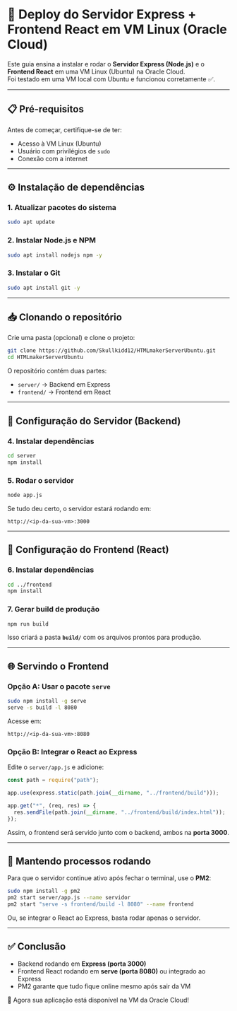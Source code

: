 # 🚀 Deploy do Servidor Express + Frontend React em VM Linux (Oracle Cloud)

Este guia ensina a instalar e rodar o **Servidor Express (Node.js)** e o **Frontend React** em uma VM Linux (Ubuntu) na Oracle Cloud.  
Foi testado em uma VM local com Ubuntu e funcionou corretamente ✅.

---

## 📋 Pré-requisitos

Antes de começar, certifique-se de ter:

- Acesso à VM Linux (Ubuntu)
- Usuário com privilégios de `sudo`
- Conexão com a internet

---

## ⚙️ Instalação de dependências

### 1. Atualizar pacotes do sistema
```bash
sudo apt update
```

### 2. Instalar Node.js e NPM
```bash
sudo apt install nodejs npm -y
```

### 3. Instalar o Git
```bash
sudo apt install git -y
```

---

## 📥 Clonando o repositório

Crie uma pasta (opcional) e clone o projeto:

```bash
git clone https://github.com/Skullkidd12/HTMLmakerServerUbuntu.git
cd HTMLmakerServerUbuntu
```

O repositório contém duas partes:
- `server/` → Backend em Express
- `frontend/` → Frontend em React

---

## 🔧 Configuração do Servidor (Backend)

### 4. Instalar dependências
```bash
cd server
npm install
```

### 5. Rodar o servidor
```bash
node app.js
```

Se tudo deu certo, o servidor estará rodando em:  
```
http://<ip-da-sua-vm>:3000
```

---

## 🎨 Configuração do Frontend (React)

### 6. Instalar dependências
```bash
cd ../frontend
npm install
```

### 7. Gerar build de produção
```bash
npm run build
```

Isso criará a pasta **`build/`** com os arquivos prontos para produção.

---

## 🌐 Servindo o Frontend

### Opção A: Usar o pacote `serve`
```bash
sudo npm install -g serve
serve -s build -l 8080
```
Acesse em:
```
http://<ip-da-sua-vm>:8080
```

### Opção B: Integrar o React ao Express
Edite o `server/app.js` e adicione:
```js
const path = require("path");

app.use(express.static(path.join(__dirname, "../frontend/build")));

app.get("*", (req, res) => {
  res.sendFile(path.join(__dirname, "../frontend/build/index.html"));
});
```
Assim, o frontend será servido junto com o backend, ambos na **porta 3000**.

---

## 🔄 Mantendo processos rodando

Para que o servidor continue ativo após fechar o terminal, use o **PM2**:

```bash
sudo npm install -g pm2
pm2 start server/app.js --name servidor
pm2 start "serve -s frontend/build -l 8080" --name frontend
```

Ou, se integrar o React ao Express, basta rodar apenas o servidor.

---

## ✅ Conclusão

- Backend rodando em **Express (porta 3000)**  
- Frontend React rodando em **serve (porta 8080)** ou integrado ao Express  
- PM2 garante que tudo fique online mesmo após sair da VM  

🎉 Agora sua aplicação está disponível na VM da Oracle Cloud!  
